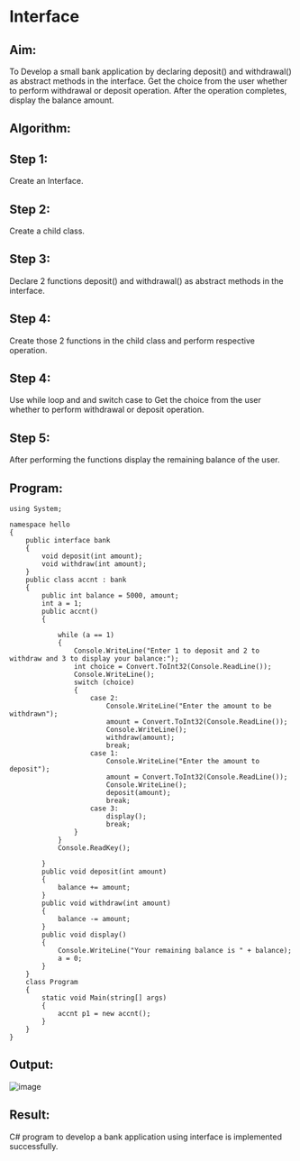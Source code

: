 # Interface

## Aim:
To Develop a small bank application by declaring deposit() and withdrawal() as abstract methods in the interface. Get the choice from the user whether to perform withdrawal or deposit operation. After the operation completes, display the balance amount.


## Algorithm:
## Step 1:
Create an Interface.

## Step 2:
Create a child class.

## Step 3:
Declare 2 functions deposit() and withdrawal() as abstract methods in the interface.

## Step 4:
Create those 2 functions in the child class and perform respective operation.

## Step 4:
Use while loop and and switch case to Get the choice from the user whether to perform withdrawal or deposit operation.

## Step 5:
After performing the functions display the remaining balance of the user.

## Program:
```
using System;

namespace hello
{
    public interface bank
    {
        void deposit(int amount);
        void withdraw(int amount);
    }
    public class accnt : bank
    {
        public int balance = 5000, amount;
        int a = 1;
        public accnt()
        {

            while (a == 1)
            {
                Console.WriteLine("Enter 1 to deposit and 2 to withdraw and 3 to display your balance:");
                int choice = Convert.ToInt32(Console.ReadLine());
                Console.WriteLine();
                switch (choice)
                {
                    case 2:
                        Console.WriteLine("Enter the amount to be withdrawn");
                        amount = Convert.ToInt32(Console.ReadLine());
                        Console.WriteLine();
                        withdraw(amount);
                        break;
                    case 1:
                        Console.WriteLine("Enter the amount to deposit");
                        amount = Convert.ToInt32(Console.ReadLine());
                        Console.WriteLine();
                        deposit(amount);
                        break;
                    case 3:
                        display();
                        break;
                }
            }
            Console.ReadKey();

        }
        public void deposit(int amount)
        {
            balance += amount;
        }
        public void withdraw(int amount)
        {
            balance -= amount;
        }
        public void display()
        {
            Console.WriteLine("Your remaining balance is " + balance);
            a = 0;
        }
    }
    class Program
    {
        static void Main(string[] args)
        {
            accnt p1 = new accnt();
        }
    }
}
```

## Output:
![image](https://user-images.githubusercontent.com/94164665/173244731-ca4cd778-e54b-4735-8acf-54e0d41d3d54.png)


## Result:
C# program to develop a bank application using interface is implemented successfully.

